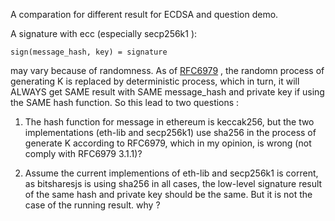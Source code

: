 A comparation for different result for ECDSA and question demo.

A signature with ecc (especially  secp256k1 ):

    sign(message_hash, key) = signature

may vary because of randomness. As of [RFC6979](https://tools.ietf.org/html/rfc6979) , the randomn process of generating K is replaced by deterministic process, which in turn, it will ALWAYS get SAME result with SAME message_hash and private key if using the SAME hash function. So this lead to two questions :

1. The hash function for message in ethereum is keccak256, but the two implementations (eth-lib and secp256k1) use sha256 in the process of generate K according to RFC6979, which in my opinion, is wrong (not comply with RFC6979 3.1.1)?

1. Assume the current implementions of eth-lib and secp256k1 is corrent, as bitsharesjs is using sha256
in all cases, the low-level signature result of the same hash and private key should be the same. But
it is not the case of the running result. why ?

